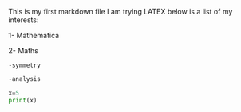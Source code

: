 This is my first markdown file
I am trying LATEX
below is a list of my interests:
 
 1- Mathematica
 
 2- Maths
    
    -symmetry
    
    -analysis
```python
x=5
print(x)
  
